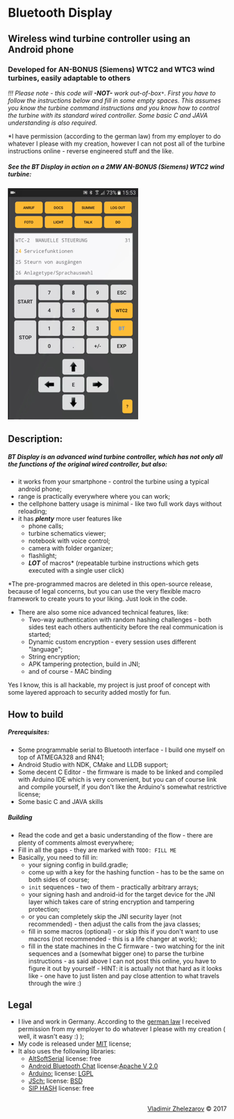 # Bluetooth Display
## Wireless wind turbine controller using an Android phone
### Developed for AN-BONUS (Siemens) WTC2 and WTC3 wind turbines, easily adaptable to others

_!!! Please note - this code will **-NOT-** work out-of-box`*`. First you have to follow the instructions below and fill in some empty spaces. This assumes you know the turbine command instructions and you know how to control the turbine with its standard wired controller. Some basic C and JAVA understanding is also required._

 *I have permission (according to the german law) from my employer to do whatever I please with my creation, however I can not post all of the turbine instructions online - reverse engineered stuff and the like.

##### See the BT Display in action on a 2MW AN-BONUS (Siemens) WTC2 wind turbine:
[![YouTube Video](btdisplay.png "click for a YouTube Video")](https://youtu.be/T3RdbmtGXXk)

## Description:

##### BT Display is an advanced wind turbine controller, which has not only all the functions of the original wired controller, but also:
- it works from your smartphone - control the turbine using a typical android phone;
- range is practically everywhere where you can work;
- the cellphone battery usage is minimal - like two full work days without reloading;
- it has **_plenty_** more user features like 
  - phone calls;
  - turbine schematics viewer;
  - notebook with voice control;
  - camera with folder organizer;
  - flashlight;
  - **_LOT_** of macros* (repeatable turbine instructions which gets executed with a single user click)

*The pre-programmed macros are deleted in this open-source release, because of legal concerns, but you can use the very flexible macro framework to create yours to your liking. Just look in the code.

- There are also some nice advanced technical features, like:
  - Two-way authentication with random hashing challenges - both sides test each others authenticity before the real communication is started;
  - Dynamic custom encryption - every session uses different "language";
  - String encryption;
  - APK tampering protection, build in JNI;
  - and of course - MAC binding
  
Yes I know, this is all hackable, my project is just proof of concept with some layered approach to security added mostly for fun.

## How to build
##### Prerequisites:
- Some programmable serial to Bluetooth interface - I build one myself on top of ATMEGA328 and RN41;
- Android Studio with NDK, CMake and LLDB support;
- Some decent C Editor - the firmware is made to be linked and compiled with Arduino IDE which is very convenient, but you can of course link and compile yourself, if you don't like the Arduino's somewhat restrictive license;
- Some basic C and JAVA skills
##### Building
- Read the code and get a basic understanding of the flow - there are plenty of comments almost everywhere;
- Fill in all the gaps - they are marked with `TODO: FILL ME`
- Basically, you need to fill in:
  - your signing config in build.gradle;
  - come up with a key for the hashing function - has to be the same on both sides of course;
  - `init` sequences - two of them - practically arbitrary arrays;
  - your signing hash and android-id for the target device for the JNI layer which takes care of string encryption and tampering protection;
  - or you can completely skip the JNI security layer (not recommended) - then adjust the calls from the java classes;
  - fill in some macros (optional) - or skip this if you don't want to use macros (not recommended - this is a life changer at work);
  - fill in the state machines in the C firmware - two watching for the init sequences and a (somewhat bigger one) to parse the turbine instructions - as said above I can not post this online, you have to figure it out by yourself - HINT: it is actually not that hard as it looks like - one have to just listen and pay close attention to what travels through the wire :)

## Legal
- I live and work in Germany. According to the <a href="https://de.wikipedia.org/wiki/Arbeitnehmererfindung">german law</a> I received permission from my employer to do whatever I please with my creation ( well, it wasn't easy :) );
- My code is released under [MIT](LICENSE) license;
- It also uses the following libraries:
  - <a href="http://www.pjrc.com/teensy/td_libs_AltSoftSerial.html">AltSoftSerial</a> license: free
  - <a href="https://github.com/googlesamples/android-BluetoothChat">Android Bluetooth Chat</a> license:<a href="https://github.com/googlesamples/android-BluetoothChat/blob/master/LICENSE">Apache V 2.0</a>
  - <a href="https://www.arduino.cc/en/Main/FAQ">Arduino:</a> license: <a href="https://github.com/arduino/Arduino/blob/master/license.txt">LGPL</a>
  - <a href="http://www.jcraft.com/jsch/">JSch:</a> license: <a href="http://www.jcraft.com/jsch/LICENSE.txt">BSD</a>
  - <a href="http://www.forward.com.au/pfod/SipHashLibrary/index.html">SIP HASH</a> license: free

## 
<p style="text-align: right">
    <a href="https://vlzware.com">Vladimir Zhelezarov</a> © 2017
</p>
